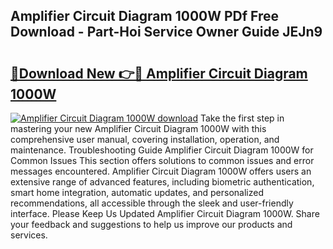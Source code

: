 ## Amplifier Circuit Diagram 1000W PDf Free Download - Part-Hoi Service Owner Guide JEJn9

# <h2><a href="http://dfo0n9.blite.top/?on=Amplifier+Circuit+Diagram+1000W">🔗Download New 👉🔴 Amplifier Circuit Diagram 1000W</a></h2>

[![Amplifier Circuit Diagram 1000W download](https://i.imgur.com/lujVjoI.png)](http://dfo0n9.blite.top/?on=Amplifier+Circuit+Diagram+1000W)
Take the first step in mastering your new Amplifier Circuit Diagram 1000W with this comprehensive user manual, covering installation, operation, and maintenance. Troubleshooting Guide Amplifier Circuit Diagram 1000W for Common Issues This section offers solutions to common issues and error messages encountered. Amplifier Circuit Diagram 1000W offers users an extensive range of advanced features, including biometric authentication, smart home integration, automatic updates, and personalized recommendations, all accessible through the sleek and user-friendly interface. Please Keep Us Updated Amplifier Circuit Diagram 1000W. Share your feedback and suggestions to help us improve our products and services.
